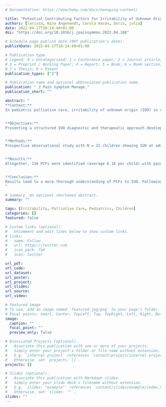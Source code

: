 ```yaml
---
# Documentation: https://wowchemy.com/docs/managing-content/

title: "Potential Contributing Factors for Irritability of Unknown Origin in Pediatric Palliative Care"
authors: [larissa, Nina Angenendt, Carola Hasan, boris, julia]
date: 2022-04-17T10:14:48+01:00
doi: "https://doi.org/10.1016/j.jpainsymman.2022.04.168"

# Schedule page publish date (NOT publication's date).
publishDate: 2022-04-17T10:14:48+01:00

# Publication type.
# Legend: 0 = Uncategorized; 1 = Conference paper; 2 = Journal article;
# 3 = Preprint / Working Paper; 4 = Report; 5 = Book; 6 = Book section;
# 7 = Thesis; 8 = Patent
publication_types: ["2"]

# Publication name and optional abbreviated publication name.
publication: "_J Pain Symptom Manage_"
publication_short: ""

abstract: "
**Context:**
In pediatric palliative care, irritability of unknown origin (IUO) in children with severe neurological impairment is a peculiarly complex and challenging symptom, yet its etiology remains poorly understood.


**Objectives:**
Presenting a structured IUO diagnostic and therapeutic approach developed in a specialized inpatient pediatric palliative care facility for identifying IUO's potential contributing factors (PCFs).


**Methods:**
Prospective observational study with N = 22 children showing IUO at admission to the inpatient pediatric palliative care facility. Analysis of patient records and participation in ward routine to identify and treat PCFs. Treatment outcome was assessed using a standardized protocol for tracking IUO at 24-hour intervals.


**Results:**
Altogether, 136 PCFs were identified (average 6.18 per child) with pain and psycho-social problems being the most common. Two hundred and twenty-two diagnostic measures were initiated of which 159 (71.6%) helped identify a PCF. The majority of PCFs were identified by basic diagnostics (93.7%). Inpatient length of stay and duration of IUO phases correlated significantly. Between baseline (days 3–5; timing at which inpatients experientially show regular behavior) and discharge, patients showed a significant reduction in average 24-hours IUO duration by 1 hour and 26 minutes (Wilcoxon test: Z = -3.29, P < 0.01).


**Conclusion:**
Results lead to a more thorough understanding of PCFs to IUO. Following a systematic approach such as the one presented, PCFs can be detected even by simple diagnostics. In addition to biological aspects, diagnostics and therapy should address psycho-social aspects of IUO.
"

# Summary. An optional shortened abstract.
summary: ""

tags: [Irritability, Palliative Care, Pediatrics, Children]
categories: []
featured: false

# Custom links (optional).
#   Uncomment and edit lines below to show custom links.
# links:
# - name: Follow
#   url: https://twitter.com
#   icon_pack: fab
#   icon: twitter

url_pdf:
url_code:
url_dataset:
url_poster:
url_project:
url_slides:
url_source:
url_video:

# Featured image
# To use, add an image named `featured.jpg/png` to your page's folder. 
# Focal points: Smart, Center, TopLeft, Top, TopRight, Left, Right, BottomLeft, Bottom, BottomRight.
image:
  caption: ""
  focal_point: ""
  preview_only: false

# Associated Projects (optional).
#   Associate this publication with one or more of your projects.
#   Simply enter your project's folder or file name without extension.
#   E.g. `internal-project` references `content/project/internal-project/index.md`.
#   Otherwise, set `projects: []`.
projects: []

# Slides (optional).
#   Associate this publication with Markdown slides.
#   Simply enter your slide deck's filename without extension.
#   E.g. `slides: "example"` references `content/slides/example/index.md`.
#   Otherwise, set `slides: ""`.
slides: ""
---
```

